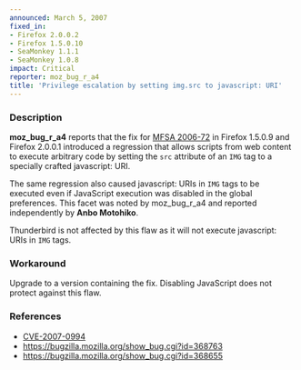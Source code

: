```yaml
---
announced: March 5, 2007
fixed_in:
- Firefox 2.0.0.2
- Firefox 1.5.0.10
- SeaMonkey 1.1.1
- SeaMonkey 1.0.8
impact: Critical
reporter: moz_bug_r_a4
title: 'Privilege escalation by setting img.src to javascript: URI'
---
```


<h3>Description</h3>

<p><strong>moz_bug_r_a4</strong> reports that the fix for
<a href="http://www.mozilla.org/security/announce/2006/mfsa2006-72.html">
MFSA 2006-72</a> in Firefox 1.5.0.9 and Firefox 2.0.0.1
introduced a regression that allows scripts from web content
to execute arbitrary code by setting the <code>src</code>
attribute of an <code>IMG</code> tag to a specially crafted
javascript: URI.</p>

<p>The same regression also caused javascript: URIs in
<code>IMG</code> tags to be executed even if JavaScript
execution was disabled in the global preferences. This facet was
noted by moz_bug_r_a4 and reported independently by
<strong>Anbo Motohiko</strong>.</p>

<p>Thunderbird is not affected by this flaw as it will not execute
javascript: URIs in <code>IMG</code> tags.</p>

<h3>Workaround</h3>

<p>Upgrade to a version containing the fix. Disabling JavaScript does
not protect against this flaw.</p>

<h3>References</h3>

<ul>
<li><a class="ex-ref" href="http://nvd.nist.gov/nvd.cfm?cvename=CVE-2007-0994">CVE-2007-0994</a></li>
<li><a href="https://bugzilla.mozilla.org/show_bug.cgi?id=368763">
https://bugzilla.mozilla.org/show_bug.cgi?id=368763</a></li>
<li><a href="https://bugzilla.mozilla.org/show_bug.cgi?id=368655">
https://bugzilla.mozilla.org/show_bug.cgi?id=368655</a></li>
</ul>



